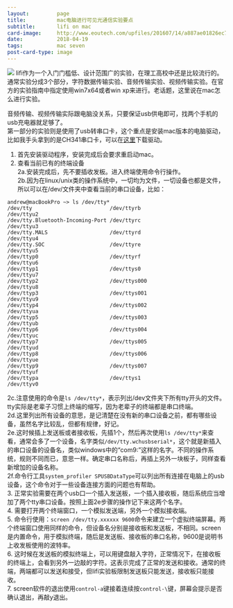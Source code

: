 ```yaml
---
layout:         page
title:          mac电脑进行可见光通信实验要点
subtitle:      	lifi on mac
card-image:		http://www.eoutech.com/upfiles/201607/14/a887ae01826ec7c0f.jpg
date:           2018-04-19
tags:           mac seven
post-card-type: image
---
```

![](http://www.eoutech.com/upfiles/201607/14/a887ae01826ec7c0f.jpg)
lifi作为一个入门门槛低、设计范围广的实验，在理工高校中还是比较流行的。  
通常实验分成3个部分，字符数据传输实验、音频传输实验、视频传输实验。在官方的实验指南中指定使用win7x64或者win xp来进行。老话题，这里说在mac怎么进行实验。  

音频传输、视频传输实际跟电脑没关系，只要保证usb供电即可，找两个手机的usb充电器就足够了。  
第一部分的实验则是使用了usb转串口卡，这个重点是安装mac版本的电脑驱动，比如我手头拿到的是CH341串口卡，可以在[这里](http://www.wch.cn/download/CH341SER_MAC_ZIP.html)下载驱动。  

1. 首先安装驱动程序，安装完成后会要求重启动mac。  
2. 查看当前已有的终端设备  
2a.安装完成后，先不要插收发板。进入终端使用命令行操作。  
2b.因为在linux/unix类的操作系统中，一切均为文件，一切设备也都是文件，所以可以在/dev/文件夹中查看当前的串口设备，比如：  
```
andrew@macBookPro ~> ls /dev/tty*
/dev/tty                         /dev/ttyrb                       /dev/ttyu2
/dev/tty.Bluetooth-Incoming-Port /dev/ttyrc                       /dev/ttyu3
/dev/tty.MALS                    /dev/ttyrd                       /dev/ttyu4
/dev/tty.SOC                     /dev/ttyre                       /dev/ttyu5
/dev/ttyp0                       /dev/ttyrf                       /dev/ttyu6
/dev/ttyp1                       /dev/ttys0                       /dev/ttyu7
/dev/ttyp2                       /dev/ttys000                     /dev/ttyu8
/dev/ttyp3                       /dev/ttys001                     /dev/ttyu9
/dev/ttyp4                       /dev/ttys002                     /dev/ttyua
/dev/ttyp5                       /dev/ttys003                     /dev/ttyub
/dev/ttyp6                       /dev/ttys004                     /dev/ttyuc
/dev/ttyp7                       /dev/ttys005                     /dev/ttyud
/dev/ttyp8                       /dev/ttys006                     /dev/ttyue
/dev/ttyp9                       /dev/ttys007                     /dev/ttyuf
/dev/ttypa                       /dev/ttys1                       /dev/ttyv0
```  
2c.注意使用的命令是`ls /dev/tty*`，表示列出/dev文件夹下所有tty开头的文件。tty实际是老辈子习惯上终端的缩写，因为老辈子的终端都是串口终端。  
2d.这里列出所有设备的意思，是记清楚在没有新的串口设备之前，都有哪些设备，虽然名字比较乱，但都有规律，好记。  
2e.这时候插上发送板或者接收板，先插1个，然后再次使用`ls /dev/tty*`来查看，通常会多了一个设备，名字类似`/dev/tty.wchusbserial*`，这个就是新插入的串口设备的设备名，类似windows中的“com9:”这样的名字。不同的操作系统，规则不同而已，意思一样。确定串口名称后，再插上另外一块板子，同样查看新增加的设备名称。  
2f.命令行工具`system_profiler SPUSBDataType`可以列出所有连接在电脑上的usb设备，这个命令对于一些设备连接方面的问题也有帮助。  
3. 正常实验需要在两个usb口一个插入发送板，一个插入接收板，随后系统应当增加了两个tty串口设备。按照上面2e步骤的操作记下来这两个名字。  
4. 需要打开两个终端窗口，一个模拟发送端，另外一个模拟接收端。  
5. 命令行使用：`screen /dev/tty.xxxxxx 9600`命令来建立一个虚拟终端屏幕。两个终端窗口使用同样的命令，但设备名分别是接收板和发送板，不相同。screen是内置命令，用于模拟终端，随后是发送板、接收板的串口名称，9600是说明书上收发板使用的波特率。  
6. 这时候在发送板的模拟终端上，可以用键盘敲入字符，正常情况下，在接收板的终端上，会看到另外一边敲的字符。这表示完成了正常的发送和接收。通常的终端，两端都可以发送和接受，但lifi实验板限制发送板只能发送，接收板只能接收。  
7. screen软件的退出使用`control-a`键接着连续按`control-\`键，屏幕会提示是否确认退出，再敲y退出。  


